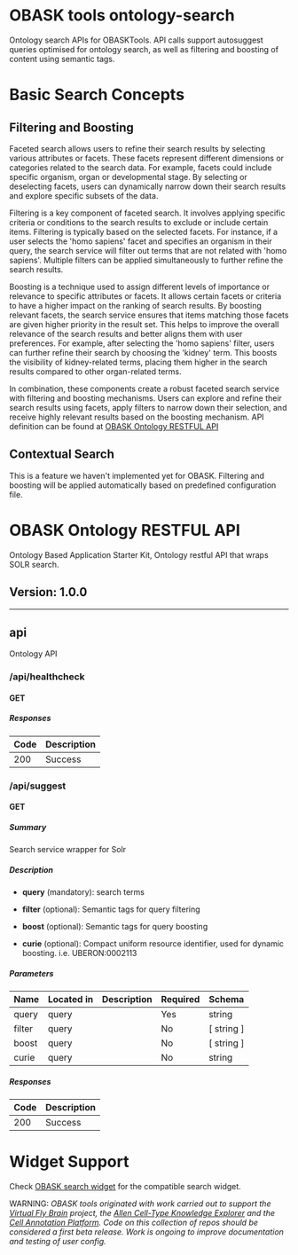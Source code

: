# OBASK tools ontology-search

Ontology search APIs for OBASKTools.  API calls support autosuggest queries optimised for ontology search, as well as filtering and boosting of content using semantic tags.  
  
# Basic Search Concepts
   
## Filtering and Boosting
  
Faceted search allows users to refine their search results by selecting various attributes or facets. These facets represent different dimensions or categories related to the search data. For example, facets could include specific organism, organ or developmental stage. By selecting or deselecting facets, users can dynamically narrow down their search results and explore specific subsets of the data.

Filtering is a key component of faceted search. It involves applying specific criteria or conditions to the search results to exclude or include certain items. Filtering is typically based on the selected facets. For instance, if a user selects the 'homo sapiens' facet and specifies an organism in their query, the search service will filter out terms that are not related with 'homo sapiens'. Multiple filters can be applied simultaneously to further refine the search results.

Boosting is a technique used to assign different levels of importance or relevance to specific attributes or facets. It allows certain facets or criteria to have a higher impact on the ranking of search results. By boosting relevant facets, the search service ensures that items matching those facets are given higher priority in the result set. This helps to improve the overall relevance of the search results and better aligns them with user preferences. For example, after selecting the 'homo sapiens' filter, users can further refine their search by choosing the 'kidney' term. This boosts the visibility of kidney-related terms, placing them higher in the search results compared to other organ-related terms.

In combination, these components create a robust faceted search service with filtering and boosting mechanisms. Users can explore and refine their search results using facets, apply filters to narrow down their selection, and receive highly relevant results based on the boosting mechanism. API definition can be found at [OBASK Ontology RESTFUL API](#obask-ontology-restful-api)

## Contextual Search

This is a feature we haven't implemented yet for OBASK. Filtering and boosting will be applied automatically based on predefined configuration file.


# OBASK Ontology RESTFUL API
Ontology Based Application Starter Kit, Ontology restful API that wraps SOLR search.

## Version: 1.0.0

---
## api
Ontology API

### /api/healthcheck

#### GET
##### Responses

| Code | Description |
| ---- | ----------- |
| 200 | Success |

### /api/suggest

#### GET
##### Summary

Search service wrapper for Solr

##### Description

* <b>query</b> (mandatory): search terms

* <b>filter</b> (optional): Semantic tags for query filtering

* <b>boost</b> (optional): Semantic tags for query boosting

* <b>curie</b> (optional): Compact uniform resource identifier, used for dynamic boosting. i.e. UBERON:0002113

##### Parameters

| Name | Located in | Description | Required | Schema |
| ---- | ---------- | ----------- | -------- | ------ |
| query | query |  | Yes | string |
| filter | query |  | No | [ string ] |
| boost | query |  | No | [ string ] |
| curie | query |  | No | string |

##### Responses

| Code | Description |
| ---- | ----------- |
| 200 | Success |

# Widget Support

Check [OBASK search widget](https://github.com/OBASKTools/ontology-search-widget) for the compatible search widget.

WARNING: _OBASK tools originated with work carried out to support the [Virtual Fly Brain](virtualflybrain.org) 
project,  the [Allen Cell-Type Knowledge Explorer](https://knowledge.brain-map.org/celltypes) and the  [Cell Annotation 
Platform](celltype.info). Code on this collection of repos should be considered a first beta 
release. Work is ongoing to improve documentation and testing of user config._

